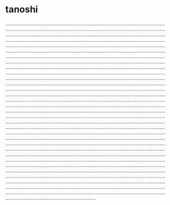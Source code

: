 # tanoshi

......................................................................................................................................................................................................................................................................................................................................................................................................................................................................................................................................................................................................................................................................................................................................................................................................................................................................................................................................................................................................................................................................................................................................................................................................................................................................................................................................................................................................................................................................................................................................................................................................................................................................................................................................................................................................................................................................................................................................................................................................................................................................................................................................................................................................................................................................................................................................................................................................................................................................................................................................................................................................................................................................................................................................................................................................................................................................................................................................................................................................................................................................................................................................................................................................................................................................................................................................................................................................................................................................................................................................................................................................................................................................................................................................................................................................................................................................................................................................................................................................................................................................................................................................................................................................